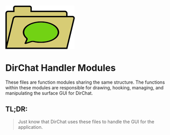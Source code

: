 ![DirChat Logo](https://raw.githubusercontent.com/LogoiLab/DirChat/master/Resources/Images/logo_small.png)

DirChat Handler Modules
=
These files are function modules sharing the same structure. The functions within these modules are responsible for drawing, hooking, managing, and manipulating the surface GUI for DirChat.

TL;DR:
-

>Just know that DirChat uses these files to handle the GUI for the application.
